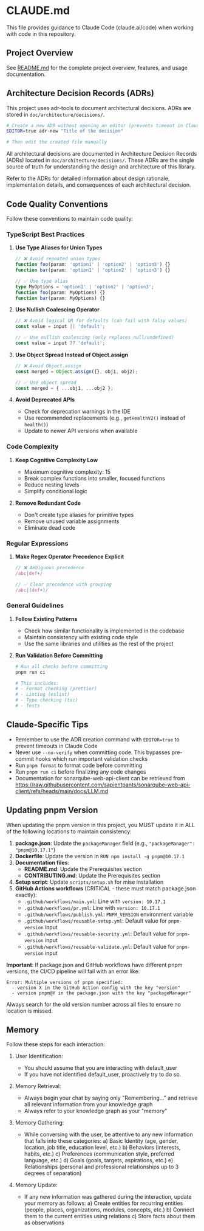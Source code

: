 # CLAUDE.md

This file provides guidance to Claude Code (claude.ai/code) when working with code in this repository.

## Project Overview

See [README.md](./README.md) for the complete project overview, features, and usage documentation.

## Architecture Decision Records (ADRs)

This project uses adr-tools to document architectural decisions. ADRs are stored in `doc/architecture/decisions/`.

```bash
# Create a new ADR without opening an editor (prevents timeout in Claude Code)
EDITOR=true adr-new "Title of the decision"

# Then edit the created file manually
```

All architectural decisions are documented in Architecture Decision Records (ADRs) located in `doc/architecture/decisions/`. These ADRs are the single source of truth for understanding the design and architecture of this library.

Refer to the ADRs for detailed information about design rationale, implementation details, and consequences of each architectural decision.

## Code Quality Conventions

Follow these conventions to maintain code quality:

### TypeScript Best Practices

1. **Use Type Aliases for Union Types**

   ```typescript
   // ❌ Avoid repeated union types
   function foo(param: 'option1' | 'option2' | 'option3') {}
   function bar(param: 'option1' | 'option2' | 'option3') {}

   // ✅ Use type alias
   type MyOptions = 'option1' | 'option2' | 'option3';
   function foo(param: MyOptions) {}
   function bar(param: MyOptions) {}
   ```

2. **Use Nullish Coalescing Operator**

   ```typescript
   // ❌ Avoid logical OR for defaults (can fail with falsy values)
   const value = input || 'default';

   // ✅ Use nullish coalescing (only replaces null/undefined)
   const value = input ?? 'default';
   ```

3. **Use Object Spread Instead of Object.assign**

   ```typescript
   // ❌ Avoid Object.assign
   const merged = Object.assign({}, obj1, obj2);

   // ✅ Use object spread
   const merged = { ...obj1, ...obj2 };
   ```

4. **Avoid Deprecated APIs**
   - Check for deprecation warnings in the IDE
   - Use recommended replacements (e.g., `getHealthV2()` instead of `health()`)
   - Update to newer API versions when available

### Code Complexity

1. **Keep Cognitive Complexity Low**
   - Maximum cognitive complexity: 15
   - Break complex functions into smaller, focused functions
   - Reduce nesting levels
   - Simplify conditional logic

2. **Remove Redundant Code**
   - Don't create type aliases for primitive types
   - Remove unused variable assignments
   - Eliminate dead code

### Regular Expressions

1. **Make Regex Operator Precedence Explicit**

   ```typescript
   // ❌ Ambiguous precedence
   /abc|def+/

   // ✅ Clear precedence with grouping
   /abc|(def+)/
   ```

### General Guidelines

1. **Follow Existing Patterns**
   - Check how similar functionality is implemented in the codebase
   - Maintain consistency with existing code style
   - Use the same libraries and utilities as the rest of the project

2. **Run Validation Before Committing**

   ```bash
   # Run all checks before committing
   pnpm run ci

   # This includes:
   # - Format checking (prettier)
   # - Linting (eslint)
   # - Type checking (tsc)
   # - Tests
   ```

## Claude-Specific Tips

- Remember to use the ADR creation command with `EDITOR=true` to prevent timeouts in Claude Code
- Never use `--no-verify` when committing code. This bypasses pre-commit hooks which run important validation checks
- Run `pnpm format` to format code before committing
- Run `pnpm run ci` before finalizing any code changes
- Documentation for sonarqube-web-api-client can be retrieved from <https://raw.githubusercontent.com/sapientpants/sonarqube-web-api-client/refs/heads/main/docs/LLM.md>

## Updating pnpm Version

When updating the pnpm version in this project, you MUST update it in ALL of the following locations to maintain consistency:

1. **package.json**: Update the `packageManager` field (e.g., `"packageManager": "pnpm@10.17.1"`)
2. **Dockerfile**: Update the version in `RUN npm install -g pnpm@10.17.1`
3. **Documentation files**:
   - **README.md**: Update the Prerequisites section
   - **CONTRIBUTING.md**: Update the Prerequisites section
4. **Setup script**: Update `scripts/setup.sh` for mise installation
5. **GitHub Actions workflows** (CRITICAL - these must match package.json exactly):
   - `.github/workflows/main.yml`: Line with `version: 10.17.1`
   - `.github/workflows/pr.yml`: Line with `version: 10.17.1`
   - `.github/workflows/publish.yml`: `PNPM_VERSION` environment variable
   - `.github/workflows/reusable-setup.yml`: Default value for `pnpm-version` input
   - `.github/workflows/reusable-security.yml`: Default value for `pnpm-version` input
   - `.github/workflows/reusable-validate.yml`: Default value for `pnpm-version` input

**Important**: If package.json and GitHub workflows have different pnpm versions, the CI/CD pipeline will fail with an error like:

```
Error: Multiple versions of pnpm specified:
  - version X in the GitHub Action config with the key "version"
  - version pnpm@Y in the package.json with the key "packageManager"
```

Always search for the old version number across all files to ensure no location is missed.

## Memory

Follow these steps for each interaction:

1. User Identification:
   - You should assume that you are interacting with default_user
   - If you have not identified default_user, proactively try to do so.

2. Memory Retrieval:
   - Always begin your chat by saying only "Remembering..." and retrieve all relevant information from your knowledge graph
   - Always refer to your knowledge graph as your "memory"

3. Memory Gathering:
   - While conversing with the user, be attentive to any new information that falls into these categories:
     a) Basic Identity (age, gender, location, job title, education level, etc.)
     b) Behaviors (interests, habits, etc.)
     c) Preferences (communication style, preferred language, etc.)
     d) Goals (goals, targets, aspirations, etc.)
     e) Relationships (personal and professional relationships up to 3 degrees of separation)

4. Memory Update:
   - If any new information was gathered during the interaction, update your memory as follows:
     a) Create entities for recurring entities (people, places, organizations, modules, concepts, etc.)
     b) Connect them to the current entities using relations
     c) Store facts about them as observations

